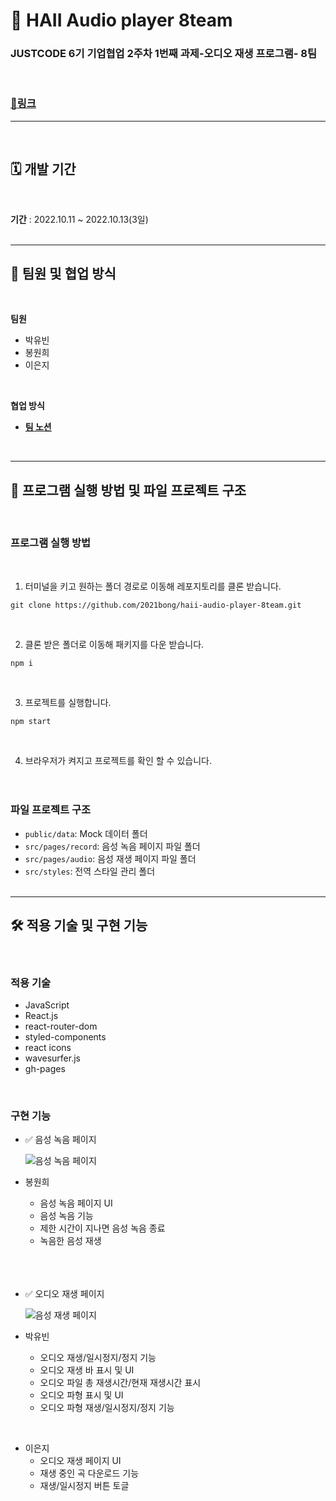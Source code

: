# 💫 HAII Audio player 8team

### JUSTCODE 6기 기업협업 2주차 1번째 과제-오디오 재생 프로그램- 8팀

<br />

### **[📌링크](https://2021bong.github.io/haii-audio-player-8team/)**

---

<br />

## 🗓 개발 기간

<br />

**기간** : 2022.10.11 ~ 2022.10.13(3일)
<br />
<br />

---

## 🤹 팀원 및 협업 방식

<br />

**팀원**

- 박유빈
- 봉원희
- 이은지

<br />

**협업 방식**

- **[팀 노션](https://www.notion.so/wecode/aae6c129b9c448c0a0ded1c5fb783437?p=c2f52017627b4bd881575a29681a0415&pm=c)**

  <br />

---

## 🚧 프로그램 실행 방법 및 파일 프로젝트 구조

  <br />

### 프로그램 실행 방법

<br />

1.  터미널을 키고 원하는 폴더 경로로 이동해 레포지토리를 클론 받습니다.

```
git clone https://github.com/2021bong/haii-audio-player-8team.git
```

<br />

2.  클론 받은 폴더로 이동해 패키지를 다운 받습니다.

```
npm i
```

<br />

3.  프로젝트를 실행합니다.

```
npm start
```

<br />

4. 브라우저가 켜지고 프로젝트를 확인 할 수 있습니다.
   <br />
   <br />
   <br />

### 파일 프로젝트 구조

- `public/data`: Mock 데이터 폴더
- `src/pages/record`: 음성 녹음 페이지 파일 폴더
- `src/pages/audio`: 음성 재생 페이지 파일 폴더
- `src/styles`: 전역 스타일 관리 폴더
  <br />
  <br />

---

## 🛠 적용 기술 및 구현 기능

<br />

### 적용 기술

- JavaScript
- React.js
- react-router-dom
- styled-components
- react icons
- wavesurfer.js
- gh-pages

<br />

### 구현 기능

- ✅ 음성 녹음 페이지

  ![음성 녹음 페이지](https://user-images.githubusercontent.com/49029756/195725401-d2ae3c85-0a86-4d5a-88e9-762d6651c07f.png)

- 봉원희

  - 음성 녹음 페이지 UI
  - 음성 녹음 기능
  - 제한 시간이 지나면 음성 녹음 종료
  - 녹음한 음성 재생

  <br />
  <br />
  <br />

- ✅ 오디오 재생 페이지

  ![음성 재생 페이지](https://user-images.githubusercontent.com/49029756/195725395-6dc3a3a0-48e4-4752-a232-054c1567e109.png)

- 박유빈

  - 오디오 재생/일시정지/정지 기능
  - 오디오 재생 바 표시 및 UI
  - 오디오 파일 총 재생시간/현재 재생시간 표시
  - 오디오 파형 표시 및 UI
  - 오디오 파형 재생/일시정지/정지 기능

<br />

- 이은지
  - 오디오 재생 페이지 UI
  - 재생 중인 곡 다운로드 기능
  - 재생/일시정지 버튼 토글
